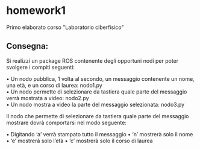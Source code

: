 # homework1
Primo elaborato corso "Laboratorio ciberfisico"

## Consegna:
Si realizzi un package ROS contenente degli opportuni nodi per poter svolgere i compiti seguenti:

• Un nodo pubblica, 1 volta al secondo, un messaggio contenente un nome, una età, e un corso di laurea: nodo1.py <br>
• Un nodo permette di selezionare da tastiera quale parte del messaggio verrà mostrata a video: nodo2.py <br>
• Un nodo mostra a video la parte del messaggio selezionata: nodo3.py<br>


Il nodo che permette di selezionare da tastiera quale parte del messaggio mostrare dovrà comportarsi nel modo seguente:

• Digitando ‘a’ verrà stampato tutto il messaggio
• ‘n’ mostrerà solo il nome
• ‘e’ mostrerà solo l’età
• ‘c’ mostrerà solo il corso di laurea



